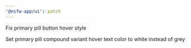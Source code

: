 ```yaml
---
'@nsfw-app/ui': patch
---
```


Fix primary pill button hover style

Set primary pill compound variant hover text color to white instead of grey
